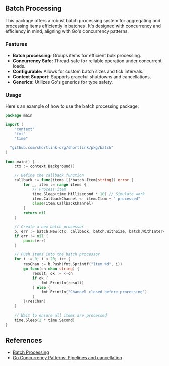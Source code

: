 ## Batch Processing

This package offers a robust batch processing system for aggregating and processing items efficiently in batches.
It's designed with concurrency and efficiency in mind, aligning with Go's concurrency patterns.

### Features

- **Batch processing:** Groups items for efficient bulk processing.
- **Concurrency Safe:** Thread-safe for reliable operation under concurrent loads.
- **Configurable:** Allows for custom batch sizes and tick intervals.
- **Context Support:** Supports graceful shutdowns and cancellations.
- **Generics:** Utilizes Go's generics for type safety.

### Usage

Here's an example of how to use the batch processing package:

```go
package main

import (
	"context"
	"fmt"
	"time"

  "github.com/shortlink-org/shortlink/pkg/batch"
)

func main() {
	ctx := context.Background()

	// Define the callback function
	callback := func(items []*batch.Item[string]) error {
		for _, item := range items {
			// Process item
			time.Sleep(time.Millisecond * 10) // Simulate work
			item.CallbackChannel <- item.Item + " processed"
			close(item.CallbackChannel)
		}
		return nil
	}

	// Create a new batch processor
	b, err := batch.New(ctx, callback, batch.WithSize, batch.WithInterval[string](time.Second))
	if err != nil {
		panic(err)
	}

	// Push items into the batch processor
	for i := 0; i < 20; i++ {
		resChan := b.Push(fmt.Sprintf("Item %d", i))
		go func(ch chan string) {
			result, ok := <-ch
			if ok {
				fmt.Println(result)
			} else {
				fmt.Println("Channel closed before processing")
			}
		}(resChan)
	}

	// Wait to ensure all items are processed
	time.Sleep(2 * time.Second)
}
```

## References

- [Batch Processing](https://en.wikipedia.org/wiki/Batch_processing)
- [Go Concurrency Patterns: Pipelines and cancellation](https://go.dev/blog/pipelines)
